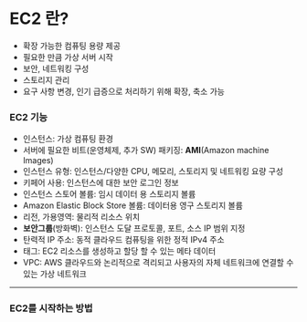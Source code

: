 # EC2 란?

- 확장 가능한 컴퓨팅 용량 제공
- 필요한 만큼 가상 서버 시작
- 보안, 네트워킹 구성
- 스토리지 관리
- 요구 사항 변경, 인기 급증으로 처리하기 위해 확장, 축소 가능

### EC2 기능

* 인스턴스: 가상 컴퓨팅 환경
* 서버에 필요한 비트(운영체제, 추가 SW) 패키징: **AMI**(Amazon machine Images)
* 인스턴스 유형: 인스턴스/다양한 CPU, 메모리, 스토리지 및 네트워킹 요량 구성
* 키페어 사용: 인스턴스에 대한 보안 로그인 정보
* 인스턴스 스토어 볼륨: 임시 데이터 용 스토리지 볼륨
* Amazon Elastic Block Store 볼륨: 데이터용 영구 스토리지 볼륨
* 리전, 가용영역: 물리적 리소스 위치
* **보안그룹**(방화벽): 인스턴스 도달 프로토콜, 포트, 소스 IP 범위 지정
* 탄력적 IP 주소: 동적 클라우드 컴퓨팅을 위한 정적 IPv4 주소
* 태그: EC2 리소스를 생성하고 할당 할 수 있는 메타 데이터
* VPC: AWS 클라우드와 논리적으로 격리되고 사용자의 자체 네트워크에 연결할 수 있는 가상 네트워크

------------------------------

### EC2를 시작하는 방법